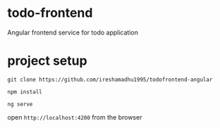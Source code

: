 # todo-frontend
Angular frontend service for todo application


# project setup
`git clone https://github.com/ireshamadhu1995/todofrontend-angular`

`npm install`

`ng serve`

open `http://localhost:4200` from the browser
